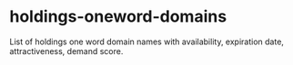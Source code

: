 # holdings-oneword-domains
List of holdings one word domain names with availability, expiration date, attractiveness, demand score.
